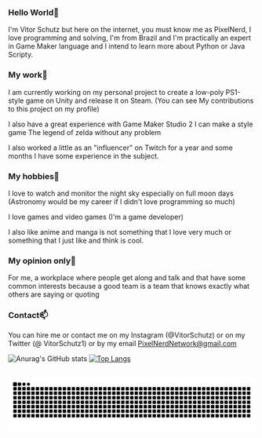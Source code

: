 ### Hello World👋

I'm Vitor Schutz but here on the internet, you must know me as PixelNerd, I love programming and solving, I'm from Brazil and I'm practically an expert in Game Maker language and I intend to learn more about Python or Java Scripty.

### My work🔧

I am currently working on my personal project to create a low-poly PS1-style game on Unity and release it on Steam. (You can see My contributions to this project on my profile)

I also have a great experience with Game Maker Studio 2 I can make a style game The legend of zelda without any problem


I also worked a little as an "influencer" on Twitch for a year and some months I have some experience in the subject.

### My hobbies🔭

I love to watch and monitor the night sky especially on full moon days (Astronomy would be my career if I didn't love programming so much)

I love games and video games (I'm a game developer)

I also like anime and manga is not something that I love very much or something that I just like and think is cool.

### My opinion only💬

For me, a workplace where people get along and talk and that have some common interests because a good team is a team that knows exactly what others are saying or quoting

### Contact📫

You can hire me or contact me on my Instagram (@VitorSchutz) or on my Twitter (@ VitorSchutz1) or by my email PixelNerdNetwork@gmail.com

![Anurag's GitHub stats](https://github-readme-stats.vercel.app/api?username=VitorSchutz&count_private=true&show_icons=true&theme=dark) [![Top Langs](https://github-readme-stats.vercel.app/api/top-langs/?username=VitorSchutz)](https://github.com/VitorSchutz/github-readme-stats&theme=dark)

##

  ![Snake animation](https://github.com/VitorSchutz/VitorSchutz/blob/output/github-contribution-grid-snake.svg)

